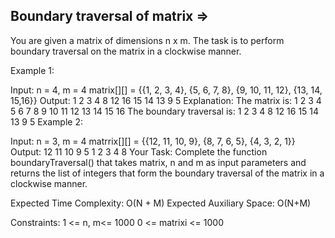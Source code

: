 Boundary traversal of matrix =>
------------------------------


You are given a matrix of dimensions n x m. The task is to perform boundary traversal on the matrix in a clockwise manner.

Example 1:

Input:
n = 4, m = 4
matrix[][] = {{1, 2, 3, 4},
         {5, 6, 7, 8},
         {9, 10, 11, 12},
         {13, 14, 15,16}}
Output: 1 2 3 4 8 12 16 15 14 13 9 5
Explanation:
The matrix is:
1 2 3 4
5 6 7 8
9 10 11 12
13 14 15 16
The boundary traversal is:
1 2 3 4 8 12 16 15 14 13 9 5
Example 2:

Input:
n = 3, m = 4
matrrix[][] = {{12, 11, 10, 9},
         {8, 7, 6, 5},
         {4, 3, 2, 1}}
Output: 12 11 10 9 5 1 2 3 4 8
Your Task:
Complete the function boundaryTraversal() that takes matrix, n and m as input parameters and returns the list of integers that form the boundary traversal of the matrix in a clockwise manner.

Expected Time Complexity: O(N + M)
Expected Auxiliary Space: O(N+M)

Constraints:
1 <= n, m<= 1000
0 <= matrixi <= 1000
